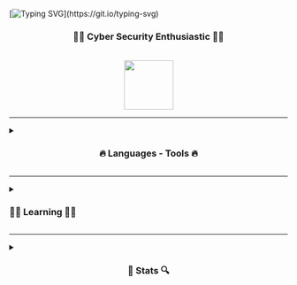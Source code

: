 <!-- <p align="right"> <img src="https://komarev.com/ghpvc/?username=a-krkc&label=Profile%20views&color=0e75b6&style=flat" alt="a-krkc" /> </p> -->

[![Typing SVG](https://readme-typing-svg.demolab.com?font=Fira+Code&weight=500&size=27&pause=1000&center=true&vCenter=true&width=1000&lines=Hi+There!+👋🏼;+Welcome+To+My+Playground!)](https://git.io/typing-svg)

<h3 align="center">👨‍💻 Cyber Security Enthusiastic 👨‍💻</h3>
<br>
<div align="center"> 
     <a href="https://linkedin.com/in/abdullatifkurkcu" target="_blank"><img  width=89 src="https://img.shields.io/badge/-LinkedIn-%230077B5?style=for-the-badge&logo=linkedin&logoColor=white" target="_blank"></a>
</div>

<hr>

<details>
<summary><h3 align="center"> 🔥 Languages - Tools 🔥 </h3></summary>
<p>
  <p><img src="https://skillicons.dev/icons?i=html,css,javascript,pug,sass,vite,vscode,python,linux,bash,vim,git,github" width=450/>
  <img src="https://user-images.githubusercontent.com/25181517/121401671-49102800-c959-11eb-9f6f-74d49a5e1774.png" width=35/></p>
  <a href="https://www.linux.org"><img alt="Linux" src="https://img.shields.io/badge/Linux-1793D1?style=flat&logo=linux&logoColor=white" /></a>
  <a href="https://archlinux.org"><img alt="Arch Linux" src="https://img.shields.io/badge/Arch_Linux-1793D1?style=flat&logo=arch-linux&logoColor=white" /></a>
  <a href="https://kali.org"><img alt="Kali" src="https://img.shields.io/badge/Kali_Linux-1793D1?style=flat&logo=kali-linux&logoColor=white" /></a> 
</p>
</details>
<hr>

<details>
<summary><h3> 🕵‍♀️ Learning 🕵‍♀️ </h3></summary>
<br>
<p>
  <a href="https://skillicons.dev"><img src="https://skillicons.dev/icons?i=nodejs" width=45 /></a>
</p>
</details>
<hr>
<details>
  <summary>
  <h3 align="center"> 🔎 Stats 🔍 </h3></summary>
  <br>
  
  <div align=center>
  <p>
  <img width=320 align="left" src="https://github-readme-stats.vercel.app/api/top-langs?username=a-krkc&title_color=61dafb&text_color=ffffff&icon_color=61dafb&bg_color=20232a&langs_count=8&layout=compact&locale=en&border_color=61dafb&border_radius=10" /></p>
  
  <p><img align="left" width=360 src="https://github-readme-stats.vercel.app/api?username=a-krkc&show_icons=true&locale=en&theme=react&border_color=61dafb&border_radius=10" /></p>
  </div>
</details>
